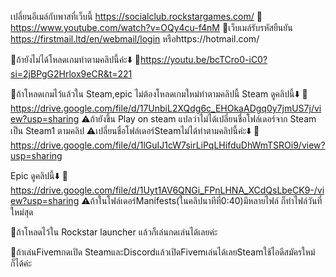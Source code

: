 เปลี่ยนอีเมล์กับพาสที่เว็บนี้ https://socialclub.rockstargames.com/
🧷https://www.youtube.com/watch?v=OQy4cu-f4nM
📧เว็บเมล์รับรหัสยืนยัน https://firstmail.ltd/en/webmail/login หรือhttps://hotmail.com/

📌ถ้ายังไม่ได้โหลดเกมทำตามคลิปนี้ค่ะ⬇️
🧷https://youtu.be/bcTCro0-iC0?si=2jBPgG2Hrlox9eCR&t=221

📌ถ้าโหลดเกมไว้แล้วใน Steam,epic ไม่ต้องโหลดเกมใหม่ทำตามคลิปนี้
Steam ดูคลิปนี้⬇️
🧷https://drive.google.com/file/d/17UnbiL2XQdg6c_EHOkaADgq0y7jmUS7j/view?usp=sharing
⚠️ถ้ายังขึ้น Play on steam แปลว่าไม่ได้เปลี่ยนชื่อโฟล์เดอร์จาก Steam เป็น Steam1 ตามคลิป
⚠️เปลี่ยนชื่อโฟล์เดอร์Steamไม่ได้ทำตามคลิปนี้ค่ะ⬇️
🧷https://drive.google.com/file/d/1lGuIJ1cW7sirLiPqLHifduDhWmTSROi9/view?usp=sharing

Epic ดูคลิปนี้⬇️
🧷https://drive.google.com/file/d/1Uyt1AV6QNGi_FPnLHNA_XCdQsLbeCK9-/view?usp=sharing
⚠️ถ้าในโฟล์เดอร์Manifests(ในคลิปนาทีที่0:40)มีหลายไฟล์ ก็ทำไฟล์วันที่ใหม่สุด

📌ถ้าโหลดไว้ใน Rockstar launcher แล้วก็เล่นกดเล่นได้เลยค่ะ

📌ถ้าเล่นFivemกดเปิด SteamและDiscordแล้วเปิดFivemเล่นได้เลยSteamใช้ไอดีสมัครใหม่ก็ได้ค่ะ
